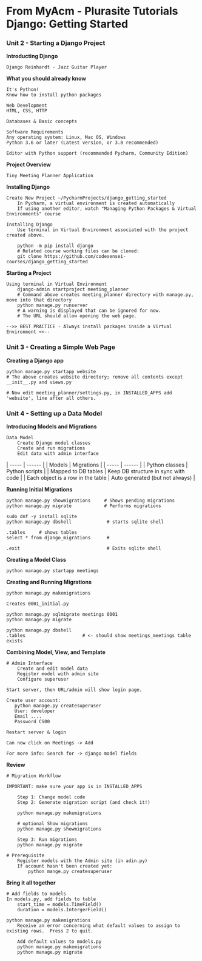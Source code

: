 # From MyAcm - Plurasite Tutorials Django: Getting Started

### Unit 2 - Starting a Django Project

**Introducting Django**
```
Django Reinhardt - Jazz Guitar Player
```

**What you should already know**
```
It's Python!
Know how to install python packages

Web Development
HTML, CSS, HTTP

Databases & Basic concepts

Software Requirements
Any operating system: Linux, Mac OS, Windows
Python 3.6 or later (Latest version, or 3.8 recommended)

Editor with Python support (recommended Pycharm, Community Edition)
```

**Project Overview**
```
Tiny Meeting Planner Application
```

**Installing Django**
```
Create New Project ~/PycharmProjects/django_getting_started
    In Pycharm, a virtual environment is created automatically
    If using another editor, watch "Managing Python Packages & Virtual Environments" course

Installing Django
    Use terminal in Virtual Environment associated with the project created above.

    python -m pip install django
    # Related course working files can be cloned:
    git clone https://github.com/codesensei-courses/django_getting_started
```

**Starting a Project**
```
Using terminal in Virtual Environment
    django-admin startproject meeting_planner
    # Command above creates meeting_planner directory with manage.py, move into that directory
    python manage.py runserver
    # A warning is displayed that can be ignored for now.
    # The URL should allow opening the web page.

-->> BEST PRACTICE - Always install packages inside a Virtual Environment <<--
```

### Unit 3 - Creating a Simple Web Page

**Creating a Django app**
```
python manage.py startapp website
# The above creates website directory; remove all contents except __init__.py and views.py

# Now edit meeting_planner/settings.py, in INSTALLED_APPS add 'website', line after all others. 
```

### Unit 4 - Setting up a Data Model

**Introducing Models and Migrations**
```
Data Model
    Create Django model classes
    Create and run migrations
    Edit data with admin interface
```

|   -----                            |   ------                             | 
| Models                             |  Migrations                          |
|   -----                            |   ------                             | 
| Python classes                     | Python scripts                       |
| Mapped to DB tables                | Keep DB structure in sync with code  |
| Each object is a row in the table  | Auto generated (but not always)      |


**Running Initial Migrations**
```
python manage.py showmigrations     # Shows pending migrations
python manage.py migrate            # Performs migrations

sudo dnf -y install sqlite
python manage.py dbshell             # starts sqlite shell

.tables     # shows tables
select * from django_migrations      # 

.exit                                # Exits sqlite shell
```
**Creating a Model Class**
```
python manage.py startapp meetings
```

**Creating and Running Migrations**
```
python manage.py makemigrations

Creates 0001_initial.py

python manage.py sqlmigrate meetings 0001
python manage.py migrate

python manage.py dbshell
.tables                     # <- should show meetings_meetings table exists
```

**Combining Model, View, and Template**
```
# Admin Interface
    Create and edit model data
    Register model with admin site
    Configure superuser

Start server, then URL/admin will show login page.

Create user account:
   python manage.py createsuperuser
   User: developer
   Email ....
   Password CS00

Restart server & login

Can now click on Meetings -> Add

For more info: Search for -> django model fields
```

**Review**
```
# Migration Workflow

IMPORTANT: make sure your app is in INSTALLED_APPS 

    Step 1: Change model code
    Step 2: Generate migration script (and check it!)

    python manage.py makemigrations

    # optional Show migrations
    python manage.py showmigrations

    Step 3: Run migrations
    python manage.py migrate

# Prerequisite
    Register models with the Admin site (in adin.py)
    If account hasn't been created yet:
        python mange.py createsuperuser
```

**Bring it all together**
```
# Add fields to models
In models.py, add fields to table
    start_time = models.TimeField()
    duration = models.IntergerField()

python manage.py makemigrations
    Receive an error concerning what default values to assign to existing rows.  Press 2 to quit.

    Add default values to models.py
    python manage.py makemigrations
    python manage.py migrate




```












```

